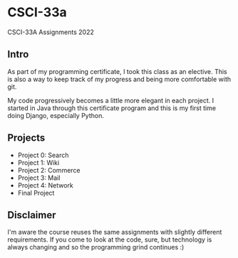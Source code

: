 # CSCI-33a
CSCI-33A Assignments 2022

## Intro
As part of my programming certificate, I took this class as an elective. This is also a way to keep track of my progress and being more comfortable with git. 

My code progressively becomes a little more elegant in each project. I started in Java through this certificate program and this is my first time doing Django, especially Python. 


## Projects

*  Project 0: Search
*  Project 1: Wiki
*  Project 2: Commerce
*  Project 3: Mail
*  Project 4: Network
*  Final Project

## Disclaimer
I'm aware the course reuses the same assignments with slightly different requirements. If you come to look at  the code, sure, but technology is always changing and so the programming grind continues :)